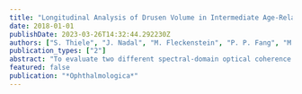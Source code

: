 ```yaml
---
title: "Longitudinal Analysis of Drusen Volume in Intermediate Age-Related Macular Degeneration Using Two Spectral-Domain Optical Coherence Tomography Scan Patterns"
date: 2018-01-01
publishDate: 2023-03-26T14:32:44.292230Z
authors: ["S. Thiele", "J. Nadal", "M. Fleckenstein", "P. P. Fang", "M. Pfau", "M. Schmid", "R. Hua", "F. G. Holz", "S. Schmitz-Valckenberg"]
publication_types: ["2"]
abstract: "To evaluate two different spectral-domain optical coherence tomography (SD-OCT) scan patterns in eyes with intermediate age-related macular degeneration (AMD) for the longitudinal assessment of drusen volume. m) and in the number of averaged frames (4 vs. 15). 0.103 mm3 (pattern B) (p = 0.937). Linear mixed-effect models showed no significant difference for the change within 4 years for both pattern A (p = 0.8) and pattern B (p = 0.8). The results indicate that the performance of interpolation algorithms may be sufficient to balance for less dense raster scanning with regard to quantification of longitudinal drusen volume, which can be used as a surrogate marker for AMD progression in future clinical trials."
featured: false
publication: "*Ophthalmologica*"
---
```


